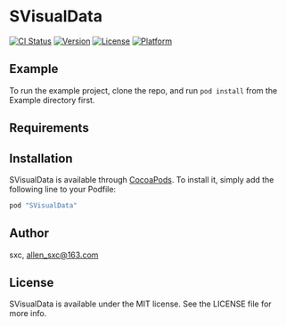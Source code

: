 # SVisualData

[![CI Status](http://img.shields.io/travis/shenxuecen/SVisualData.svg?style=flat)](https://travis-ci.org/shenxuecen/SVisualData)
[![Version](https://img.shields.io/cocoapods/v/SVisualData.svg?style=flat)](http://cocoapods.org/pods/SVisualData)
[![License](https://img.shields.io/cocoapods/l/SVisualData.svg?style=flat)](http://cocoapods.org/pods/SVisualData)
[![Platform](https://img.shields.io/cocoapods/p/SVisualData.svg?style=flat)](http://cocoapods.org/pods/SVisualData)

## Example

To run the example project, clone the repo, and run `pod install` from the Example directory first.

## Requirements

## Installation

SVisualData is available through [CocoaPods](http://cocoapods.org). To install
it, simply add the following line to your Podfile:

```ruby
pod "SVisualData"
```

## Author

sxc, allen_sxc@163.com

## License

SVisualData is available under the MIT license. See the LICENSE file for more info.
